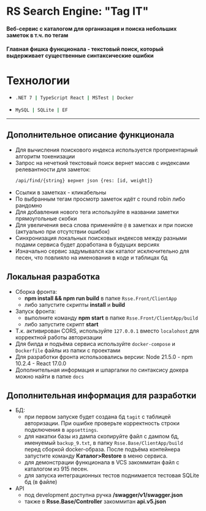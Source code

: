 # RS Search Engine: "Tag IT"
#### Веб-сервис с каталогом для организация и поиска небольших заметок в т.ч. по тегам
#### Главная фишка функционала - текстовый поиск, который выдерживает существенные синтаксические ошибки

# Технологии
* ```bash
  .NET 7 | TypeScript React | MSTest | Docker
  ```    
* ```bash
  MySQL | SQLite | EF
  ```
---------------------------------------------

## Дополнительное описание функционала
* Для вычисления поискового индекса используется проприентарный алгоритм токенизации
* Запрос на нечеткий текстовый поиск вернет массив с индексами релевантности для заметок: 
  ```bash
  /api/find/{string} вернет json {res: [id, weight]}
  ```
* Ссылки в заметках - кликабельны
* По выбранным тегам просмотр заметок идёт с round robin либо рандомно
* Для добавления нового тега используйте в названии заметки прямоугольные скобки
* Для увеличения веса слова применяйте ```@``` в заметках и при поиске (актуально при отсутствии ошибок)
* Синхронизация локальных поисковых индексов между разными подами сервиса будет доработана 
в будущих версиях
* Изначально сервис задумывался как каталог исключительно для песен, что повлияло на именования в коде и таблицах бд

## Локальная разработка
* Сборка фронта:
  - **npm install && npm run build** в папке ```Rsse.Front/ClientApp```
  - либо запустите скрипты **install** и **build**
* Запуск фронта:
  - выполните команду **npm start** в папке ```Rsse.Front/ClientApp/build```
  - либо запустите скрипт **start**
* Т.к. активирован CORS, используйте `127.0.0.1` вместо `localohost` для корректной работы авторизации
* Для билда и подъёма сервиса используйте ```docker-compose``` и ```Dockerfile``` файлы из папки с проектами
* Для разработки фронта использовались версии: Node 21.5.0 - npm 10.2.4 - React 17.0.0
* Дополнительная информация и шпаргалки по синтаксису докера можно найти в папке ```docs```

## Дополнительная информация для разработки

* БД:
  - при первом запуске будет создана бд `tagit` с таблицей авторизации. При ошибке проверьте корректность строки подключения в `appsettings`.
  - для накатки базы из дампа скопируйте файл с дампом бд, именуемый `backup_9.txt`, в папку `Rsse.Base/ClientApp/build` перед сборкой docker-образа.
    После подъёма контейнера запустите команду **Каталог>Restore** в меню сервиса.
  - для демонстрации функционала в VCS закоммитан файл с каталогом из 915 песен.
  - для запуска интеграционных тестов поднимается тестовая SQLite бд (в файле)
* API
  - под development доступна ручка **/swagger/v1/swagger.json**
  - также в **Rsse.Base/Controller** закоммитан **api.v5.json**

